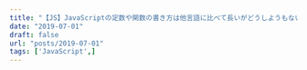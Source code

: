 ```yaml
---
title: "【JS】JavaScriptの定数や関数の書き方は他言語に比べて長いがどうしようもない"
date: "2019-07-01"
draft: false
url: "posts/2019-07-01"
tags: ['JavaScript',]
---
```


